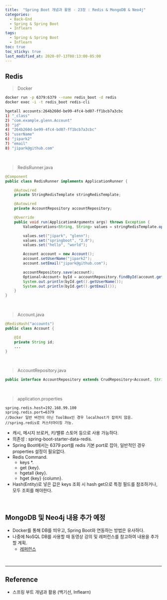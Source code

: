 ```yaml
---
title:  "Spring Boot 개념과 활용 - 23장 : Redis & MongoDB & Neo4j"
categories:
  - Back-End
  - Spring & Spring Boot
  - Inflearn
tags:
  - Spring & Spring Boot
  - Inflearn
toc: true
toc_sticky: true
last_modified_at: 2020-07-13T08:13:00-05:00
---
```


## Redis

> Docker

```sh
docker run -p 6379:6379 --name redis_boot -d redis
docker exec -i -t redis_boot redis-cli

hgetall accounts:264b260d-be99-4fc4-bd07-ff1bcb7a3cbc
1) "_class"
2) "com.example.glenn.Account"
3) "id"
4) "264b260d-be99-4fc4-bd07-ff1bcb7a3cbc"
5) "userName"
6) "jipark2"
7) "email"
8) "jipark@github.com"
```

<br>

> RedisRunner.java

```java
@Component
public class RedisRunner implements ApplicationRunner {

    @Autowired
    private StringRedisTemplate stringRedisTemplate;

    @Autowired
    private AccountRepository accountRepository;

    @Override
    public void run(ApplicationArguments args) throws Exception {
        ValueOperations<String, String> values = stringRedisTemplate.opsForValue();

        values.set("jipark", "glenn");
        values.set("springboot", "2.0");
        values.set("hello", "world");

        Account account = new Account();
        account.setUserName("jipark2");
        account.setEmail("jipark@github.com");

        accountRepository.save(account);
        Optional<Account> byId = accountRepository.findById(account.getId());
        System.out.println(byId.get().getUserName());
        System.out.println(byId.get().getEmail());
    }
}
```

<br>

> Account.java

```java
@RedisHash("accounts")
public class Account {

    @Id
    private String id;
    ...
}
```

<br>

> AccountRepository.java

```java
public interface AccountRepository extends CrudRepository<Account, String> {}
```

<br>

> application.properties

```properties
spring.redis.host=192.168.99.100
spring.redis.port=6379
//Docker 일반 버전이 아닌 ToolBox인 경우 localhost가 잡히지 않음.
//spring.redis로 커스터마이징 가능.
```

* 캐시, 메시지 브로커, 키/밸류 스토어 등으로 사용 가능하다.
* 의존성 :  spring-boot-starter-data-redis.
* Spring Boot에서는 6379 port를 redis 기본 port로 잡아, 일반적인 경우 properties 설정이 필요없다.
* Redis Command.
  * keys \*.
  * get {key}.
  * hgetall {key}.
  * hget {key} {column}.
* Hash(Entity)로 넣은 값은 keys 조회 시 hash get으로 특정 필드를 참조하거나, 모두 조회를 해야한다.

<br>

## MongoDB 및 Neo4j 내용 추가 예정

* Docker를 통해 DB를 띄우고, Spring Boot와 연동하는 방법은 유사하다.
* 나중에 NoSQL DB를 사용할 때 동영상 강의 및 레퍼런스를 참고하여 내용을 추가할 계획.
  * [레퍼런스](https://docs.spring.io/spring-boot/docs/current-SNAPSHOT/reference/htmlsingle/#boot-features-sql)

<br>

---

## Reference

* 스프링 부트 개념과 활용 (백기선, Inflearn)
